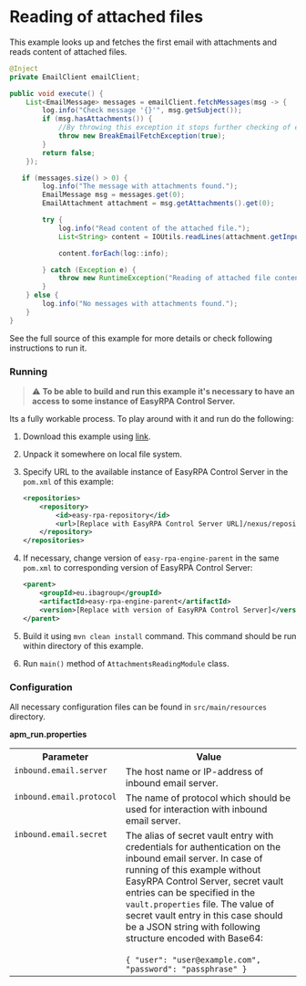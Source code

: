 # Reading of attached files

This example looks up and fetches the first email with attachments and reads content of attached files.

```Java
@Inject
private EmailClient emailClient;

public void execute() {
    List<EmailMessage> messages = emailClient.fetchMessages(msg -> {
        log.info("Check message '{}'", msg.getSubject());
        if (msg.hasAttachments()) {
            //By throwing this exception it stops further checking of emails and return this message as single result
            throw new BreakEmailFetchException(true);
        }
        return false;
    });

   if (messages.size() > 0) {
        log.info("The message with attachments found.");
        EmailMessage msg = messages.get(0);
        EmailAttachment attachment = msg.getAttachments().get(0);

        try {
            log.info("Read content of the attached file.");
            List<String> content = IOUtils.readLines(attachment.getInputStream(), StandardCharsets.UTF_8);

            content.forEach(log::info);

        } catch (Exception e) {
            throw new RuntimeException("Reading of attached file content has failed.", e);
        }
    } else {
        log.info("No messages with attachments found.");
    }
}
```

See the full source of this example for more details or check following instructions to run it.

### Running

> :warning: **To be able to build and run this example it's necessary to have an access
>to some instance of EasyRPA Control Server.**

Its a fully workable process. To play around with it and run do the following:
1. Download this example using [link][down_git_link].
2. Unpack it somewhere on local file system.
3. Specify URL to the available instance of EasyRPA Control Server in the `pom.xml` of this example:
    ```xml
    <repositories>
        <repository>
            <id>easy-rpa-repository</id>
            <url>[Replace with EasyRPA Control Server URL]/nexus/repository/easyrpa/</url>
        </repository>
    </repositories>
    ```
4. If necessary, change version of `easy-rpa-engine-parent` in the same `pom.xml` to corresponding version of
   EasyRPA Control Server:
    ```xml
    <parent>
        <groupId>eu.ibagroup</groupId>
        <artifactId>easy-rpa-engine-parent</artifactId>
        <version>[Replace with version of EasyRPA Control Server]</version>
    </parent>
    ```

5. Build it using `mvn clean install` command. This command should be run within directory of this example.
6. Run `main()` method of `AttachmentsReadingModule` class.

[down_git_link]: https://downgit.github.io/#/home?url=https://github.com/easy-rpa/openframework/tree/main/examples/email/attachments-reading

### Configuration

All necessary configuration files can be found in `src/main/resources` directory.

**apm_run.properties**

<table>
    <tr><th>Parameter</th><th>Value</th></tr>
    <tr><td valign="top"><code>inbound.email.server</code></td><td>
        The host name or IP-address of inbound email server. 
    </td></tr>
    <tr><td valign="top"><code>inbound.email.protocol</code></td><td>
        The name of protocol which should be used for interaction with inbound email server. 
    </td></tr>
    <tr><td valign="top"><code>inbound.email.secret</code></td><td>
        The alias of secret vault entry with credentials for authentication on the inbound email server. In case of 
        running of this example without EasyRPA Control Server, secret vault entries can be specified in the 
        <code>vault.properties</code> file. The value of secret vault entry in this case should be a JSON string with 
        following structure encoded with Base64:<br>
        <br>
        <code>{ "user": "user@example.com", "password": "passphrase" }</code>    
    </td></tr>
</table> 
